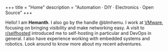 +++
title = "Home"
description = "Automation · DIY · Electronics · Open Source"
+++

Hello! I am **Hemanth**. I also go by the handle @blmhemu. I work at [VMware](https://www.vmware.com/), focusing on bringing visibility and make networking easy. A visit to [r/selfhosted](https://www.reddit.com/r/selfhosted/) introduced me to self-hosting in particular and DevOps in general. I also have experience working with embedded systems and robotics. Look around to know more about my recent adventures.
